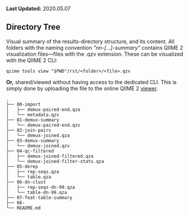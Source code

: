 __Last Updated:__ 2020.05.07

## Directory Tree

Visual summary of the results-directory structure, and its content. All folders with the naming convention _"nn-[...]-summary"_ contains QIIME 2 visualization files—files with the .qzv extension. These can be visualized with the QIIME 2 CLI:

```
qiime tools view "$PWD"/rst/<folder>/<file>.qzv
```

__Or,__ shared/viewed without having access to the dedicated CLI. This is simply done by uploading the file to the online QIIME 2 [viewer](https://view.qiime2.org/).

```
.
├── 00-import
│   ├── demux-paired-end.qza
│   └── metadata.qzv
├── 01-demux-summary
│   └── demux-paired-end.qzv
├── 02-join-pairs
│   └── demux-joined.qza
├── 03-demux-summary
│   └── demux-joined.qzv
├── 04-qc-filtered
│   ├── demux-joined-filtered.qza
│   └── demux-joined-filter-stats.qza
├── 05-derep
│   ├── rep-seqs.qza
│   └── table.qza
├── 06-dn-clust
│   ├── rep-seqs-dn-99.qza
│   └── table-dn-99.qza
├── 07-feat-table-summary
├── 08-
└── README.md
```
